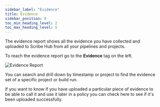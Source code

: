 ```yaml
---
sidebar_label: "Evidence"
title: Evidence
sidebar_position: 8
toc_min_heading_level: 2
toc_max_heading_level: 5
---
```


The evidence report shows all the evidence you have collected and uploaded to Scribe Hub from all your pipelines and projects. 

To reach the evidence report go to the **Evidence** tag on the left.

<img src='../../img/start/evidence-start.jpg' alt='Evidence Report'/>

You can search and drill down by timestamp or project to find the evidence set of a specific project or build run.

If you want to know if you have uploaded a particular piece of evidence to be able to call it and use it later in a policy you can check here to see if it's been uploaded successfully. 
